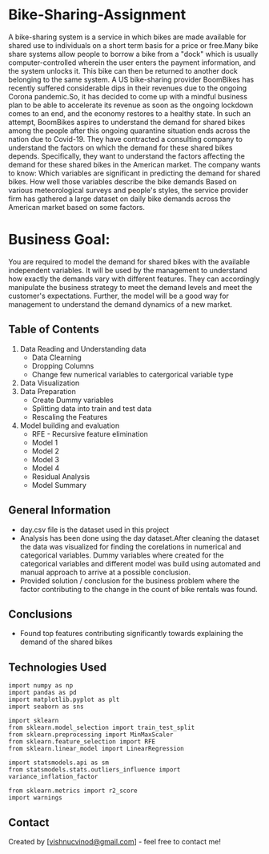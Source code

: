 # Bike-Sharing-Assignment
A bike-sharing system is a service in which bikes are made available for shared use to individuals on a short term basis for a price or free.Many bike share systems allow people to borrow a bike from a "dock" which is usually computer-controlled wherein the user enters the payment information, and the system unlocks it. This bike can then be returned to another dock belonging to the same system.
A US bike-sharing provider BoomBikes has recently suffered considerable dips in their revenues due to the ongoing Corona pandemic.So, it has decided to come up with a mindful business plan to be able to accelerate its revenue as soon as the ongoing lockdown comes to an end, and the economy restores to a healthy state.
In such an attempt, BoomBikes aspires to understand the demand for shared bikes among the people after this ongoing quarantine situation ends across the nation due to Covid-19.
They have contracted a consulting company to understand the factors on which the demand for these shared bikes depends. Specifically, they want to understand the factors affecting the demand for these shared bikes in the American market. The company wants to know:
Which variables are significant in predicting the demand for shared bikes.
How well those variables describe the bike demands Based on various meteorological surveys and people's styles, the service provider firm has gathered a large dataset on daily bike demands across the American market based on some factors.
# Business Goal:
You are required to model the demand for shared bikes with the available independent variables. It will be used by the management to understand how exactly the demands vary with different features. They can accordingly manipulate the business strategy to meet the demand levels and meet the customer's expectations. Further, the model will be a good way for management to understand the demand dynamics of a new market.
## Table of Contents
1. Data Reading and Understanding data
    - Data Clearning
    - Dropping Columns
    -  Change few numerical variables to catergorical variable type
2. Data Visualization
3. Data Preparation
    - Create Dummy variables
    - Splitting data into train and test data
    - Rescaling the Features
4. Model building and evaluation
    - RFE - Recursive feature elimination
    - Model 1
    - Model 2
    - Model 3
    - Model 4
    - Residual Analysis
    - Model Summary

## General Information
- day.csv file is the dataset used in this project
- Analysis has been done using the day dataset.After cleaning the dataset the data was visualized for finding the corelations in numerical and categorical variables. Dummy variables where created for the categorical variables and different model was build using automated and manual approach to arrive at a possible conclusion.
- Provided solution / conclusion for the business problem where the factor contributing to the change in the count of bike rentals was found.

## Conclusions

- Found top features contributing significantly towards explaining the demand of the shared bikes

## Technologies Used

    import numpy as np
    import pandas as pd
    import matplotlib.pyplot as plt
    import seaborn as sns

    import sklearn
    from sklearn.model_selection import train_test_split
    from sklearn.preprocessing import MinMaxScaler
    from sklearn.feature_selection import RFE
    from sklearn.linear_model import LinearRegression

    import statsmodels.api as sm
    from statsmodels.stats.outliers_influence import variance_inflation_factor

    from sklearn.metrics import r2_score
    import warnings


## Contact
Created by [vishnucvinod@gmail.com] - feel free to contact me!
